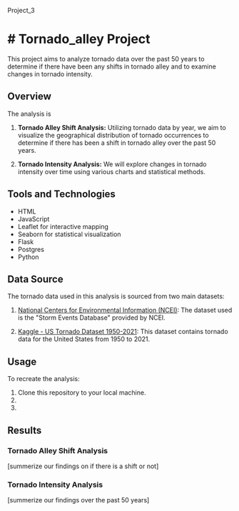 
Project_3
# # Tornado_alley Project

This project aims to analyze tornado data over the past 50 years to determine if there have been any shifts in tornado alley and to examine changes in tornado intensity.

## Overview

The analysis is 

1. **Tornado Alley Shift Analysis:** Utilizing tornado data by year, we aim to visualize the geographical distribution of tornado occurrences to determine if there has been a shift in tornado alley over the past 50 years.

2. **Tornado Intensity Analysis:** We will explore changes in tornado intensity over time using various charts and statistical methods.

## Tools and Technologies

- HTML
- JavaScript
- Leaflet for interactive mapping
- Seaborn for statistical visualization
- Flask
- Postgres
- Python

## Data Source

The tornado data used in this analysis is sourced from two main datasets:

1. [National Centers for Environmental Information (NCEI)](https://www.ncdc.noaa.gov/data-access/storm-event-data): The dataset used is the "Storm Events Database" provided by NCEI.

2. [Kaggle - US Tornado Dataset 1950-2021](https://www.kaggle.com/datasets/danbraswell/us-tornado-dataset-1950-2021): This dataset contains tornado data for the United States from 1950 to 2021.

## Usage

To recreate the analysis:

1. Clone this repository to your local machine.
2.
3. 

## Results

### Tornado Alley Shift Analysis

[summerize our findings on if there is a shift or not]

### Tornado Intensity Analysis

[summerize our findings over the past 50 years]


